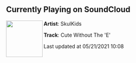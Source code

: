 ## Currently Playing on SoundCloud

[<img align="left" width="100" src="https://i1.sndcdn.com/artworks-I9S6TfPqzJM5zlHI-lbfpyQ-t500x500.jpg">](https://soundcloud.com/theskulkids/cute-without-the-e)

**Artist**: SkulKids 

**Track**: Cute Without The 'E'

Last updated at 05/21/2021 10:08
